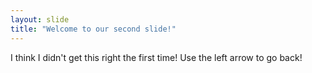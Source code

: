 ```yaml
---
layout: slide
title: "Welcome to our second slide!"
---
```

I think I didn't get this right the first time!
Use the left arrow to go back!
